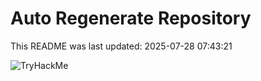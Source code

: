 # Auto Regenerate Repository

This README was last updated: 2025-07-28 07:43:21

 ![TryHackMe](https://tryhackme.com/badge/533634)